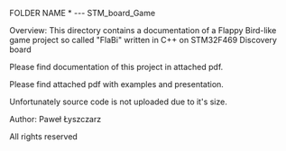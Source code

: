 FOLDER NAME * --- STM_board_Game

Overview: 
This directory contains a documentation of a Flappy Bird-like game project so called "FlaBi" written in C++ on STM32F469 Discovery board

Please find documentation of this project in attached pdf.

Please find attached pdf with examples and presentation.

Unfortunately source code is not uploaded due to it's size.

Author: Paweł Łyszczarz

All rights reserved
